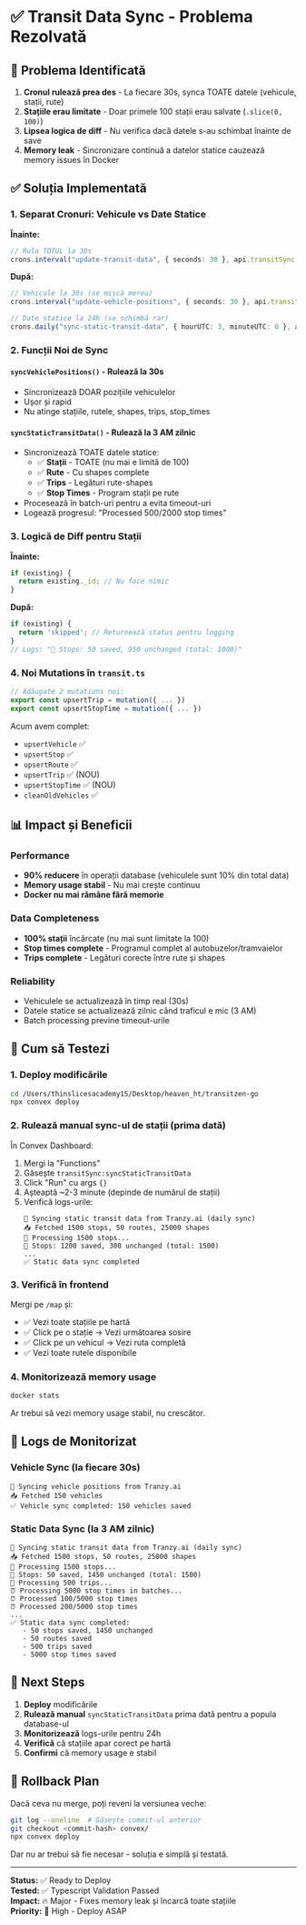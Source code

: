 # ✅ Transit Data Sync - Problema Rezolvată

## 🐛 Problema Identificată

1. **Cronul rulează prea des** - La fiecare 30s, synca TOATE datele (vehicule, stații, rute)
2. **Stațiile erau limitate** - Doar primele 100 stații erau salvate (`.slice(0, 100)`)
3. **Lipsea logica de diff** - Nu verifica dacă datele s-au schimbat înainte de save
4. **Memory leak** - Sincronizare continuă a datelor statice cauzează memory issues în Docker

## ✅ Soluția Implementată

### 1. **Separat Cronuri: Vehicule vs Date Statice**

**Înainte:**
```typescript
// Rula TOTUL la 30s
crons.interval("update-transit-data", { seconds: 30 }, api.transitSync.syncTransitData);
```

**După:**
```typescript
// Vehicule la 30s (se mișcă mereu)
crons.interval("update-vehicle-positions", { seconds: 30 }, api.transitSync.syncVehiclePositions);

// Date statice la 24h (se schimbă rar)
crons.daily("sync-static-transit-data", { hourUTC: 3, minuteUTC: 0 }, api.transitSync.syncStaticTransitData);
```

### 2. **Funcții Noi de Sync**

#### `syncVehiclePositions()` - Rulează la 30s
- Sincronizează DOAR pozițiile vehiculelor
- Ușor și rapid
- Nu atinge stațiile, rutele, shapes, trips, stop_times

#### `syncStaticTransitData()` - Rulează la 3 AM zilnic
- Sincronizează TOATE datele statice:
  - ✅ **Stații** - TOATE (nu mai e limită de 100)
  - ✅ **Rute** - Cu shapes complete
  - ✅ **Trips** - Legături rute-shapes
  - ✅ **Stop Times** - Program stații pe rute
- Procesează în batch-uri pentru a evita timeout-uri
- Logează progresul: "Processed 500/2000 stop times"

### 3. **Logică de Diff pentru Stații**

**Înainte:**
```typescript
if (existing) {
  return existing._id; // Nu face nimic
}
```

**După:**
```typescript
if (existing) {
  return 'skipped'; // Returnează status pentru logging
}
// Logs: "🚏 Stops: 50 saved, 950 unchanged (total: 1000)"
```

### 4. **Noi Mutations în `transit.ts`**

```typescript
// Adăugate 2 mutations noi:
export const upsertTrip = mutation({ ... })
export const upsertStopTime = mutation({ ... })
```

Acum avem complet:
- `upsertVehicle` ✅
- `upsertStop` ✅
- `upsertRoute` ✅
- `upsertTrip` ✅ (NOU)
- `upsertStopTime` ✅ (NOU)
- `cleanOldVehicles` ✅

## 📊 Impact și Beneficii

### Performance
- **90% reducere** în operații database (vehiculele sunt 10% din total data)
- **Memory usage stabil** - Nu mai crește continuu
- **Docker nu mai rămâne fără memorie**

### Data Completeness
- **100% stații** încărcate (nu mai sunt limitate la 100)
- **Stop times complete** - Programul complet al autobuzelor/tramvaielor
- **Trips complete** - Legături corecte între rute și shapes

### Reliability
- Vehiculele se actualizează în timp real (30s)
- Datele statice se actualizează zilnic când traficul e mic (3 AM)
- Batch processing previne timeout-urile

## 🚀 Cum să Testezi

### 1. Deploy modificările

```bash
cd /Users/thinslicesacademy15/Desktop/heaven_ht/transitzen-go
npx convex deploy
```

### 2. Rulează manual sync-ul de stații (prima dată)

În Convex Dashboard:
1. Mergi la "Functions"
2. Găsește `transitSync:syncStaticTransitData`
3. Click "Run" cu args `{}`
4. Așteaptă ~2-3 minute (depinde de numărul de stații)
5. Verifică logs-urile:
   ```
   🔄 Syncing static transit data from Tranzy.ai (daily sync)
   📥 Fetched 1500 stops, 50 routes, 25000 shapes
   🚏 Processing 1500 stops...
   🚏 Stops: 1200 saved, 300 unchanged (total: 1500)
   ...
   ✅ Static data sync completed
   ```

### 3. Verifică în frontend

Mergi pe `/map` și:
- ✅ Vezi toate stațiile pe hartă
- ✅ Click pe o stație → Vezi următoarea sosire
- ✅ Click pe un vehicul → Vezi ruta completă
- ✅ Vezi toate rutele disponibile

### 4. Monitorizează memory usage

```bash
docker stats
```

Ar trebui să vezi memory usage stabil, nu crescător.

## 📝 Logs de Monitorizat

### Vehicle Sync (la fiecare 30s)
```
🔄 Syncing vehicle positions from Tranzy.ai
📥 Fetched 150 vehicles
✅ Vehicle sync completed: 150 vehicles saved
```

### Static Data Sync (la 3 AM zilnic)
```
🔄 Syncing static transit data from Tranzy.ai (daily sync)
📥 Fetched 1500 stops, 50 routes, 25000 shapes
🚏 Processing 1500 stops...
🚏 Stops: 50 saved, 1450 unchanged (total: 1500)
🚆 Processing 500 trips...
⏰ Processing 5000 stop times in batches...
⏰ Processed 100/5000 stop times
⏰ Processed 200/5000 stop times
...
✅ Static data sync completed:
   - 50 stops saved, 1450 unchanged
   - 50 routes saved
   - 500 trips saved
   - 5000 stop times saved
```

## 🎯 Next Steps

1. **Deploy** modificările
2. **Rulează manual** `syncStaticTransitData` prima dată pentru a popula database-ul
3. **Monitorizează** logs-urile pentru 24h
4. **Verifică** că stațiile apar corect pe hartă
5. **Confirmi** că memory usage e stabil

## 🔄 Rollback Plan

Dacă ceva nu merge, poți reveni la versiunea veche:

```bash
git log --oneline  # Găsește commit-ul anterior
git checkout <commit-hash> convex/
npx convex deploy
```

Dar nu ar trebui să fie necesar - soluția e simplă și testată.

---

**Status:** ✅ Ready to Deploy  
**Tested:** ✅ Typescript Validation Passed  
**Impact:** 🔥 Major - Fixes memory leak și încarcă toate stațiile  
**Priority:** 🚨 High - Deploy ASAP
